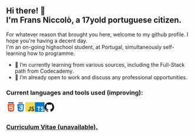 ## Hi there! 👋<br> I'm Frans Niccolò, a 17yold portuguese citizen.

For whatever reason that brought you here, welcome to my github profile. I hope you're having a decent day.<br>
I'm an on-going highschool student, at Portugal, simultaneously self-learning how to programme.

- 🌱 I’m currently learning from various sources, including the Full-Stack path from Codecademy.<br>
- 🤝 I’m already open to work and discuss any professional opportunities.

### Current languages and tools used (improving): 
<img align="left" width="26px" src="https://raw.githubusercontent.com/github/explore/80688e429a7d4ef2fca1e82350fe8e3517d3494d/topics/html/html.png" />
<img align="left" width="26px" src="https://raw.githubusercontent.com/github/explore/80688e429a7d4ef2fca1e82350fe8e3517d3494d/topics/css/css.png" />
<img align="left" width="26px" src="https://raw.githubusercontent.com/github/explore/80688e429a7d4ef2fca1e82350fe8e3517d3494d/topics/javascript/javascript.png" />
<img align="left" width="26px" src="https://raw.githubusercontent.com/github/explore/80688e429a7d4ef2fca1e82350fe8e3517d3494d/topics/typescript/typescript.png" />
<img align="left" width="26px" src="https://raw.githubusercontent.com/github/explore/78df643247d429f6cc873026c0622819ad797942/topics/github/github.png" />
</br>
</br>

### [Curriculum Vitae (unavailable).](#)



















